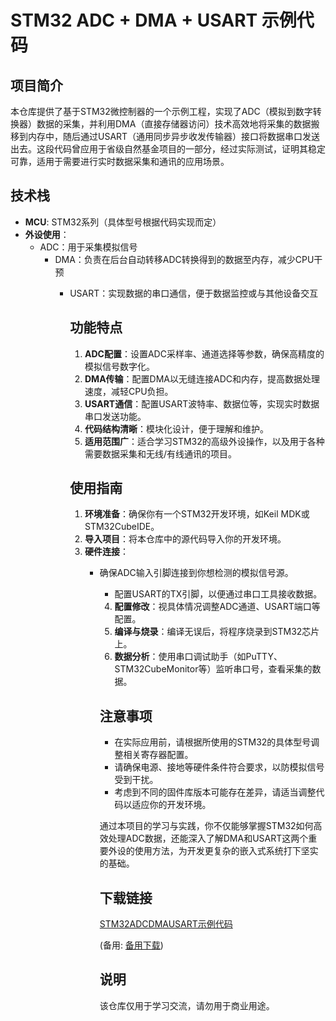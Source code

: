 # STM32 ADC + DMA + USART 示例代码

## 项目简介

本仓库提供了基于STM32微控制器的一个示例工程，实现了ADC（模拟到数字转换器）数据的采集，并利用DMA（直接存储器访问）技术高效地将采集的数据搬移到内存中，随后通过USART（通用同步异步收发传输器）接口将数据串口发送出去。这段代码曾应用于省级自然基金项目的一部分，经过实际测试，证明其稳定可靠，适用于需要进行实时数据采集和通讯的应用场景。

## 技术栈

- **MCU**: STM32系列（具体型号根据代码实现而定）
- **外设使用**：
  - ADC：用于采集模拟信号
    - DMA：负责在后台自动转移ADC转换得到的数据至内存，减少CPU干预
      - USART：实现数据的串口通信，便于数据监控或与其他设备交互

        ## 功能特点

        1. **ADC配置**：设置ADC采样率、通道选择等参数，确保高精度的模拟信号数字化。
        2. **DMA传输**：配置DMA以无缝连接ADC和内存，提高数据处理速度，减轻CPU负担。
        3. **USART通信**：配置USART波特率、数据位等，实现实时数据串口发送功能。
        4. **代码结构清晰**：模块化设计，便于理解和维护。
        5. **适用范围广**：适合学习STM32的高级外设操作，以及用于各种需要数据采集和无线/有线通讯的项目。

        ## 使用指南

        1. **环境准备**：确保你有一个STM32开发环境，如Keil MDK或STM32CubeIDE。
        2. **导入项目**：将本仓库中的源代码导入你的开发环境。
        3. **硬件连接**：
           - 确保ADC输入引脚连接到你想检测的模拟信号源。
              - 配置USART的TX引脚，以便通过串口工具接收数据。
              4. **配置修改**：视具体情况调整ADC通道、USART端口等配置。
              5. **编译与烧录**：编译无误后，将程序烧录到STM32芯片上。
              6. **数据分析**：使用串口调试助手（如PuTTY、STM32CubeMonitor等）监听串口号，查看采集的数据。

              ## 注意事项

              - 在实际应用前，请根据所使用的STM32的具体型号调整相关寄存器配置。
              - 请确保电源、接地等硬件条件符合要求，以防模拟信号受到干扰。
              - 考虑到不同的固件库版本可能存在差异，请适当调整代码以适应你的开发环境。

              通过本项目的学习与实践，你不仅能够掌握STM32如何高效处理ADC数据，还能深入了解DMA和USART这两个重要外设的使用方法，为开发更复杂的嵌入式系统打下坚实的基础。

              ## 下载链接
              [STM32ADCDMAUSART示例代码](https://pan.quark.cn/s/eebfcebfb008) 

              (备用: [备用下载](https://pan.baidu.com/s/1tEShzqTB7XOel5cb0YA1Iw?pwd=1234))

              ## 说明

              该仓库仅用于学习交流，请勿用于商业用途。

